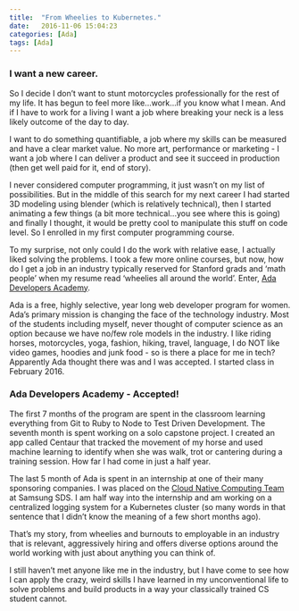 ```yaml
---
title:  "From Wheelies to Kubernetes."
date:   2016-11-06 15:04:23
categories: [Ada]
tags: [Ada]
---
```

### I want a new career.


So I decide I don’t want to stunt motorcycles professionally for the rest of my life. It has begun to feel more like...work...if you know what I mean. And if I have to work for a living I want a job where breaking your neck is a less likely outcome of the day to day. 


I want to do something quantifiable, a job where my skills can be measured and have a clear market value. No more art, performance or marketing - I want a job where I can deliver a product and see it succeed in production (then get well paid for it, end of story).


I never considered computer programming, it just wasn’t on my list of possibilities. But in the middle of this search for my next career I had started 3D modeling using blender (which is relatively technical), then I started animating a few things (a bit more technical...you see where this is going) and finally I thought, it would be pretty cool to manipulate this stuff on code level. So I enrolled in my first computer programming course. 


To my surprise, not only could I do the work with relative ease, I actually liked solving the problems. I took a few more online courses, but now, how do I get a job in an industry typically reserved for Stanford grads and ‘math people’ when my resume read ‘wheelies all around the world’. Enter, [Ada Developers Academy](http://adadevelopersacademy.org/). 


Ada is a free, highly selective, year long web developer program for women. Ada’s primary mission is changing the face of the technology industry. Most of the students including myself, never thought of computer science as an option because we have no/few role models in the industry. I like riding horses, motorcycles, yoga, fashion, hiking, travel, language, I do NOT like video games, hoodies and junk food - so is there a place for me in tech? Apparently Ada thought there was and I was accepted. I started class in February 2016.


### Ada Developers Academy - Accepted!


The first 7 months of the program are spent in the classroom learning everything from Git to Ruby to Node to Test Driven Development. The seventh month is spent working on a solo capstone project. I created an app called Centaur that tracked the movement of my horse and used machine learning to identify when she was walk, trot or cantering during a training session. How far I had come in just a half year. 


The last 5 month of Ada is spent in an internship at one of their many sponsoring companies. I was placed on the [Cloud Native Computing Team](http://www.samsungsdsa.com/cloud-infrastructure_kubernetes) at Samsung SDS. I am half way into the internship and am working on a centralized logging system for a Kubernetes cluster (so many words in that sentence that I didn’t know the meaning of a few short months ago). 


That’s my story, from wheelies and burnouts to employable in an industry that is relevant, aggressively hiring and offers diverse options around the world working with just about anything you can think of. 


I still haven’t met anyone like me in the industry, but I have come to see how I can apply the crazy, weird skills I have learned in my unconventional life to solve problems and build products in a way your classically trained CS student cannot. 


